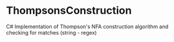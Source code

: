 # ThompsonsConstruction
C# Implementation of Thompson's NFA construction algorithm and checking for matches (string - regex)
